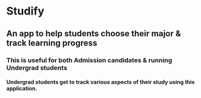 # Studify
## An app to help students choose their major & track learning progress
### This is useful for both Admission candidates & running Undergrad students 
#### Undergrad students get to track various aspects of their study using this application.
